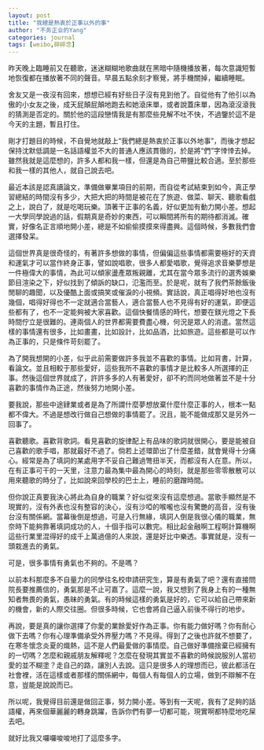 ```yaml
---
layout: post
title: "我總是熱衷於正事以外的事"
author: "不务正业的Yang"
categories: journal
tags: [weibo,碎碎念]
---
```


昨天晚上臨睡前又在聽歌，迷迷糊糊地歌曲就在黑暗中隨機播放著，每次意識短暫地恢復都在播放著不同的聲音。早晨五點余刻才察覺，將手機關掉，繼續睡眠。

舍友又是一夜沒有回來，想想已經有好些日子沒有見到他了。自從他有了他引以為傲的小女友之後，成天屁顛屁顛地跑去和她滾床單，或者說蓋床單，因為滾沒滾我的猜測是否定的。關於他的這段戀情我是有那麼些見解不吐不快，不過鑒於這不是今天的主題，暫且打住。

剛才打題目的時候，不自覺地就敲上“我們總是熱衷於正事以外地事”，而後才想起保持沈默低調是一名話語權並不大的普通人應該貫徹的，於是將“們”字悻悻去掉。雖然我就是這麼想的，許多人都和我一樣，但還是為自己帶鹽比較合適。至於那些和我一樣的其他人，就自己說去吧。

最近本該是認真讀論文，準備做畢業項目的前期，而自從考試結束到如今，真正學習總結的時間沒有多少，大把大把的時間是被花在了旅遊、做菜、聊天、聽歌看戲之上，說白了，就是吃喝玩樂。頂著干正事的名義，好似更加有動力開小差。想起一大學同學說過的話，假期真是奇妙的東西，可以瞬間將所有的期待都消滅。確實，好像名正言順地開小差，總是不如偷偷摸摸來得盡興。這個時候，多數我們會選擇發呆。

這個世界真是很奇怪的，有著許多想做的事情，但偏偏這些事情都需要極好的天資和運氣才可以當作終身正事，譬如說唱歌，很多人都愛唱歌，覺得追求音樂夢想是一件極偉大的事情，為此可以傾家盪產眾叛親離，尤其在當今眾多流行的選秀娛樂節目渲染之下，好似找到了傾訴的缺口，氾濫而至。於是呢，就有了我們茶餘飯後閒聊的趣聞，以及優酷上面或搞笑或催淚的小視頻。實話說，真正唱得好地也沒有幾個，唱得好得也不一定就適合當藝人，適合當藝人也不見得有好的運氣，即便這些都有了，也不一定能夠被大家喜歡。這個快餐情感的時代，想要在鎂光燈之下長時間佇立是很難的。連兩個人的世界都需要費盡心機，何況是眾人的消遣。當然這樣的事情還有很多，比如畫畫，比如設計，比如品酒，比如旅遊。這些都是可以作為正事的，只是條件苛刻罷了。

為了開我想開的小差，似乎此前需要做許多我並不喜歡的事情。比如背書，計算，看論文。並且相較于那些愛好，這些我所不喜歡的事情才是比較多人所選擇的正事。然後這個世界就成了，許許多多的人有著愛好，卻不約而同地做著並不是十分喜歡的事情作為正途，然後努力地開小差。

要我說，那些中途肄業或者是為了所謂什麼夢想放棄什麼什麼正事的人，根本一點都不偉大。不過是想改行做自己想做的事情罷了。況且，能不能做成那又是另外一回事了。

喜歡聽歌。喜歡背歌詞。看見喜歡的旋律配上有品味的歌詞就很開心，要是能被自己喜歡的歌手唱，那就最好不過了。倘若上述環節出了什麼差錯，就會覺得十分痛心。經常是為了填詞的某處用字不妥自己難過彆扭半天，而都沒有人在意。所以，在有正事可干的一天里，注意力最為集中最為開心的時刻，就是那些零零散散可以用來聽歌的時分了，比如說來回學校的巴士上，睡前的磨蹭時間。

但你說正真要我決心將此為自身的職業？好似從來沒有這麼想過。當歌手顯然是不現實的，沒有外表也沒有整容的決心，沒有沙啞的喉嚨也沒有驚艷的高音，沒有後台沒有關係網。當幕後倒是想過，可是入行無緣，填詞人倒是我很心儀的職業，無奈時下能夠靠著填詞成功的人，十個手指可以數完。相比起金融啊工程啊計算機啊這些行業里混得好的成千上萬過億的人來說，還是好比中樂透。事實就是，沒有一頭栽進去的勇氣。

可是，很多事情有勇氣也不夠的。不是嗎？

以前本科那麼多不自量力的同學往名校申請研究生，算是有勇氣了吧？還有直接問院長要推薦信的，勇氣那是不止可嘉了。這麼一說，我又想到了我身上有的一種無知者無畏的勇氣，愚昧的勇氣。有的時候這樣的勇氣是好的，它可以給自己帶來新的機會，新的人際交往圈。但很多時候，它也會將自己逼入前後不得行的地步。

再說，要是真的讓你選擇了你愛的業餘愛好作為正事。你有能力做好嗎？你有耐心做下去嗎？你有心理準備承受外界壓力嗎？不見得。得到了之後也許就不想要了，在寒冬懷念炎夏的熾熱，這不是人們最愛做的事情麼。自己做好準備捨棄已經擁有的一切嗎？怎麼和親戚朋友解釋呢？怎麼在發現其實並不喜歡的時候說服別人當初愛的並不糊塗？走自己的路，讓別人去說。這只是很多人的理想而已，彼此都活在社會裡，活在這樣或者那樣的關係網中，每個人有每個人的立場，做到不辯解不在意，豈能是說說而已。

所以呢，我覺得目前還是做回正事，努力開小差。等到有一天呢，我有了足夠的話語權，再來個華麗麗的轉身跳躍，告訴你們有夢一切都可能，現實啊都特麼地吃屎去吧。

就好比我又囉囉唆唆地打了這麼多字。